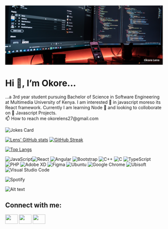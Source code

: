 ![](https://github.com/okore-lens/okore-lens/blob/main/banner.png)
<h1>Hi 👋, I’m Okore...</h1>
<p>...a 3rd year student pursuing Bachelor of Science in Software Engineering at Multimedia University of Kenya. I am interested 👀 in javascript moreso its React framework. Currently I am learning Node 🌱 and looking to colloborate on 💞️ Javascript Projects. <br/>
📫 How to reach me okorelens27@gmail.com
</P>

<img src="https://readme-jokes.vercel.app/api" alt="Jokes Card" />

[![Lens' GitHub stats](https://github-readme-stats.vercel.app/api?username=okore-lens&show_icons=true&theme=tokyonight)](https://github.com/okore-lens/github-readme-stats) [![GitHub Streak](http://github-readme-streak-stats.herokuapp.com?user=okore-lens&theme=tokyonight)](https://git.io/streak-stats)

[![Top Langs](https://github-readme-stats.vercel.app/api/top-langs/?username=okore-lens&layout=compact&theme=tokyonight)](https://github.com/okore-lens/github-readme-stats) 

![JavaScript](https://img.shields.io/badge/javascript-%23323330.svg?style=for-the-badge&logo=javascript&logoColor=%23F7DF1E)![React](https://img.shields.io/badge/react-%2320232a.svg?style=for-the-badge&logo=react&logoColor=%2361DAFB) ![Angular](https://img.shields.io/badge/angular-%23DD0031.svg?style=for-the-badge&logo=angular&logoColor=white) ![Bootstrap](https://img.shields.io/badge/bootstrap-%23563D7C.svg?style=for-the-badge&logo=bootstrap&logoColor=white)  ![C++](https://img.shields.io/badge/c++-%2300599C.svg?style=for-the-badge&logo=c%2B%2B&logoColor=white) ![C](https://img.shields.io/badge/c-%2300599C.svg?style=for-the-badge&logo=c&logoColor=white) ![TypeScript](https://img.shields.io/badge/typescript-%23007ACC.svg?style=for-the-badge&logo=typescript&logoColor=white) ![PHP](https://img.shields.io/badge/php-%23777BB4.svg?style=for-the-badge&logo=php&logoColor=white)
![Adobe XD](https://img.shields.io/badge/Adobe%20XD-470137?style=for-the-badge&logo=Adobe%20XD&logoColor=#FF61F6) ![Figma](https://img.shields.io/badge/figma-%23F24E1E.svg?style=for-the-badge&logo=figma&logoColor=white) 
![Ubuntu](https://img.shields.io/badge/Ubuntu-E95420?style=for-the-badge&logo=ubuntu&logoColor=white)
![Google Chrome](https://img.shields.io/badge/Google%20Chrome-4285F4?style=for-the-badge&logo=GoogleChrome&logoColor=white) 
![Ubisoft](https://img.shields.io/badge/Ubisoft-%23F5F5F5.svg?style=for-the-badge&logo=Ubisoft&logoColor=black)
![Visual Studio Code](https://img.shields.io/badge/Visual%20Studio%20Code-0078d7.svg?style=for-the-badge&logo=visual-studio-code&logoColor=white)

![Spotify](https://img.shields.io/badge/Spotify-1ED760?style=for-the-badge&logo=spotify&logoColor=white)

![Alt text](https://spotify-recently-played-readme.vercel.app/api?user=31uqw76z7roygbpken4gmgcvqefq)


<h2 align="left">Connect with me:</h2>
<p align="left">
<a href="https://twitter.com/_okorelens" target="blank"><img align="center" src="https://cdn.jsdelivr.net/npm/simple-icons@3.0.1/icons/twitter.svg" alt="" height="30" width="40" /></a>
<a href="https://www.linkedin.com/in/lens-okore-054b15223/" target="blank"><img align="center" src="https://cdn.jsdelivr.net/npm/simple-icons@3.0.1/icons/linkedin.svg" alt="" height="30" width="40" /></a>
<a href="https://www.instagram.com/_.okore/" target="blank"><img align="center" src="https://cdn.jsdelivr.net/npm/simple-icons@3.0.1/icons/instagram.svg" alt="" height="30" width="40" /></a>

</p>


<!---
okore-lens/okore-lens is a ✨ special ✨ repository because its `README.md` (this file) appears on your GitHub profile.
You can click the Preview link to take a look at your changes.
--->


